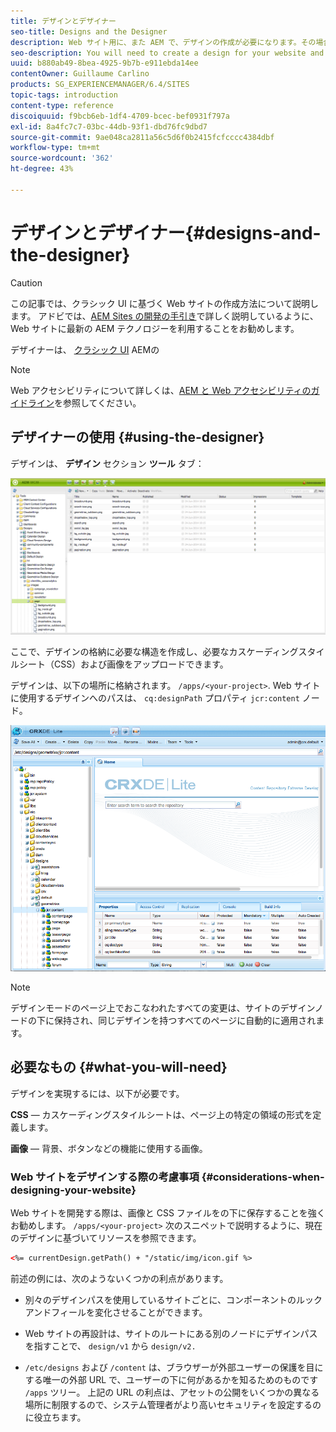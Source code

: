 ```yaml
---
title: デザインとデザイナー
seo-title: Designs and the Designer
description: Web サイト用に、また AEM で、デザインの作成が必要になります。その場合はデザイナーを使用します
seo-description: You will need to create a design for your website and in AEM, you do so by using the Designer
uuid: b880ab49-8bea-4925-9b7b-e911ebda14ee
contentOwner: Guillaume Carlino
products: SG_EXPERIENCEMANAGER/6.4/SITES
topic-tags: introduction
content-type: reference
discoiquuid: f9bcb6eb-1df4-4709-bcec-bef0931f797a
exl-id: 8a4fc7c7-03bc-44db-93f1-dbd76fc9dbd7
source-git-commit: 9ae048ca2811a56c5d6f0b2415fcfcccc4384dbf
workflow-type: tm+mt
source-wordcount: '362'
ht-degree: 43%

---
```


# デザインとデザイナー{#designs-and-the-designer}

>[!CAUTION]
>
>この記事では、クラシック UI に基づく Web サイトの作成方法について説明します。 アドビでは、[AEM Sites の開発の手引き](/help/sites-developing/getting-started.md)で詳しく説明しているように、Web サイトに最新の AEM テクノロジーを利用することをお勧めします。

デザイナーは、 [クラシック UI](/help/release-notes/touch-ui-features-status.md) AEMの

>[!NOTE]
>
>Web アクセシビリティについて詳しくは、[AEM と Web アクセシビリティのガイドライン](/help/managing/web-accessibility.md)を参照してください。

## デザイナーの使用 {#using-the-designer}

デザインは、 **デザイン** セクション **ツール** タブ：

![screen_shot_2012-02-01at30237pm](assets/screen_shot_2012-02-01at30237pm.png)

ここで、デザインの格納に必要な構造を作成し、必要なカスケーディングスタイルシート（CSS）および画像をアップロードできます。

デザインは、以下の場所に格納されます。 `/apps/<your-project>`. Web サイトに使用するデザインへのパスは、 `cq:designPath` プロパティ `jcr:content` ノード。

![chlimage_1-74](assets/chlimage_1-74.png)

>[!NOTE]
>
>デザインモードのページ上でおこなわれたすべての変更は、サイトのデザインノードの下に保持され、同じデザインを持つすべてのページに自動的に適用されます。

## 必要なもの {#what-you-will-need}

デザインを実現するには、以下が必要です。

**CSS**  — カスケーディングスタイルシートは、ページ上の特定の領域の形式を定義します。

**画像**  — 背景、ボタンなどの機能に使用する画像。

### Web サイトをデザインする際の考慮事項 {#considerations-when-designing-your-website}

Web サイトを開発する際は、画像と CSS ファイルをの下に保存することを強くお勧めします。 `/apps/<your-project>` 次のスニペットで説明するように、現在のデザインに基づいてリソースを参照できます。

```xml
<%= currentDesign.getPath() + "/static/img/icon.gif %>
```

前述の例には、次のようないくつかの利点があります。

* 別々のデザインパスを使用しているサイトごとに、コンポーネントのルックアンドフィールを変化させることができます。
* Web サイトの再設計は、サイトのルートにある別のノードにデザインパスを指すことで、 `design/v1` から `design/v2.`

* `/etc/designs` および `/content` は、ブラウザーが外部ユーザーの保護を目にする唯一の外部 URL で、ユーザーの下に何があるかを知るためのものです `/apps` ツリー。 上記の URL の利点は、アセットの公開をいくつかの異なる場所に制限するので、システム管理者がより高いセキュリティを設定するのに役立ちます。
